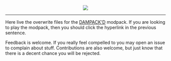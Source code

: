 <center><img src="https://i.imgur.com/NsogP7X.png"></center>

***
Here live the overwrite files for the [DAMPACK'D](https://www.curseforge.com/minecraft/modpacks/dampackd) modpack. If you are looking to play the modpack, then you should click the hyperlink in the previous sentence.

Feedback is welcome. If you really feel compelled to you may open an issue to complain about stuff. Contributions are also welcome, but just know that there is a decent chance you will be rejected.